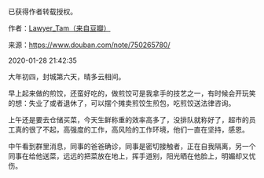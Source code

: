 已获得作者转载授权。


作者：[Lawyer_Tam（来自豆瓣）](https://www.douban.com/people/50118435/)


来源：https://www.douban.com/note/750265780/


2020-01-28 21:42:35


大年初四，封城第六天，晴多云相间。  

早上起来做的煎饺，还蛮好吃的，做煎饺可是我拿手的技艺之一，有时候会开玩笑的想：失业了或者退休了，可以摆个摊卖煎饺生煎包，吃煎饺送法律咨询。  

上午还是要去仓储买菜，今天生鲜称重的效率高多了，没排队就称好了，超市的员工真的很了不起，高强度的工作，高风险的工作环境，他们一直在坚持，感恩。  

中午看到群里消息，同事的爸爸确诊，同事是密切接触者，正在自我隔离，另一个同事在给他送菜，远远的把菜放在地上，挥手道别，阳光晒在他脸上，明媚却又忧伤。  

